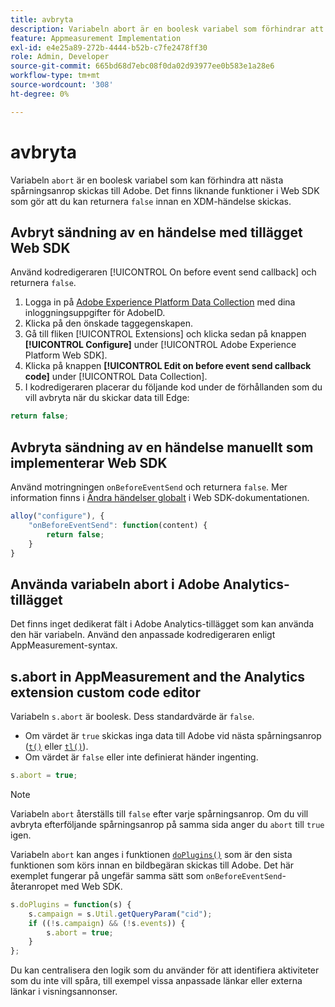 ```yaml
---
title: avbryta
description: Variabeln abort är en boolesk variabel som förhindrar att en träff skickas till Adobe datainsamlingsservrar.
feature: Appmeasurement Implementation
exl-id: e4e25a89-272b-4444-b52b-c7fe2478ff30
role: Admin, Developer
source-git-commit: 665bd68d7ebc08f0da02d93977ee0b583e1a28e6
workflow-type: tm+mt
source-wordcount: '308'
ht-degree: 0%

---
```


# avbryta

Variabeln `abort` är en boolesk variabel som kan förhindra att nästa spårningsanrop skickas till Adobe. Det finns liknande funktioner i Web SDK som gör att du kan returnera `false` innan en XDM-händelse skickas.

## Avbryt sändning av en händelse med tillägget Web SDK

Använd kodredigeraren [!UICONTROL On before event send callback] och returnera `false`.

1. Logga in på [Adobe Experience Platform Data Collection](https://experience.adobe.com/data-collection) med dina inloggningsuppgifter för AdobeID.
1. Klicka på den önskade taggegenskapen.
1. Gå till fliken [!UICONTROL Extensions] och klicka sedan på knappen **[!UICONTROL Configure]** under [!UICONTROL Adobe Experience Platform Web SDK].
1. Klicka på knappen **[!UICONTROL Edit on before event send callback code]** under [!UICONTROL Data Collection].
1. I kodredigeraren placerar du följande kod under de förhållanden som du vill avbryta när du skickar data till Edge:

```js
return false;
```

## Avbryta sändning av en händelse manuellt som implementerar Web SDK

Använd motringningen `onBeforeEventSend` och returnera `false`. Mer information finns i [Ändra händelser globalt](https://experienceleague.adobe.com/docs/experience-platform/edge/fundamentals/tracking-events.html#modifying-events-globally) i Web SDK-dokumentationen.

```js
alloy("configure"), {
    "onBeforeEventSend": function(content) {
        return false;
    }
}
```

## Använda variabeln abort i Adobe Analytics-tillägget

Det finns inget dedikerat fält i Adobe Analytics-tillägget som kan använda den här variabeln. Använd den anpassade kodredigeraren enligt AppMeasurement-syntax.

## s.abort in AppMeasurement and the Analytics extension custom code editor

Variabeln `s.abort` är boolesk. Dess standardvärde är `false`.

* Om värdet är `true` skickas inga data till Adobe vid nästa spårningsanrop ([`t()`](../functions/t-method.md) eller [`tl()`](../functions/tl-method.md)).
* Om värdet är `false` eller inte definierat händer ingenting.

```js
s.abort = true;
```

>[!NOTE]
>
>Variabeln `abort` återställs till `false` efter varje spårningsanrop. Om du vill avbryta efterföljande spårningsanrop på samma sida anger du `abort` till `true` igen.

Variabeln `abort` kan anges i funktionen [`doPlugins()`](../functions/doplugins.md) som är den sista funktionen som körs innan en bildbegäran skickas till Adobe. Det här exemplet fungerar på ungefär samma sätt som `onBeforeEventSend`-återanropet med Web SDK.

```js
s.doPlugins = function(s) {
    s.campaign = s.Util.getQueryParam("cid");
    if ((!s.campaign) && (!s.events)) {
        s.abort = true;
    }
};
```

Du kan centralisera den logik som du använder för att identifiera aktiviteter som du inte vill spåra, till exempel vissa anpassade länkar eller externa länkar i visningsannonser.
